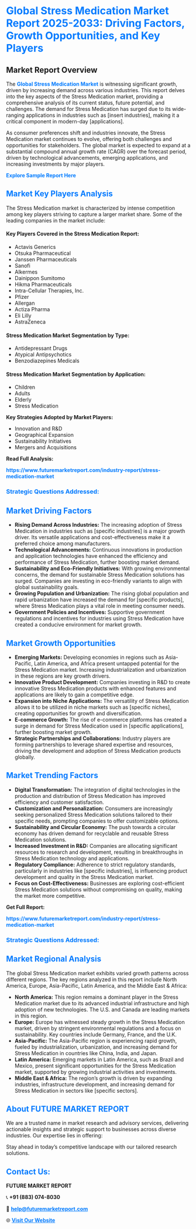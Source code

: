 <h1 style="color: #007BFF;">Global Stress Medication Market Report 2025-2033: Driving Factors, Growth Opportunities, and Key Players</h1>

<section id="overview">
<h2>Market Report Overview</h2>
<p>The <a href="https://www.futuremarketreport.com/industry-report/stress-medication-market" style="color: #007BFF; text-decoration: none;"><strong>Global Stress Medication Market</strong></a> is witnessing significant growth, driven by increasing demand across various industries. This report delves into the key aspects of the Stress Medication market, providing a comprehensive analysis of its current status, future potential, and challenges. The demand for Stress Medication has surged due to its wide-ranging applications in industries such as [insert industries], making it a critical component in modern-day [applications].</p>
<p>As consumer preferences shift and industries innovate, the Stress Medication market continues to evolve, offering both challenges and opportunities for stakeholders. The global market is expected to expand at a substantial compound annual growth rate (CAGR) over the forecast period, driven by technological advancements, emerging applications, and increasing investments by major players.</p>
</section>

<section id="overview">
<p><a href="https://www.futuremarketreport.com/request-sample/reportId=110786" style="color: #007BFF; text-decoration: none;"><strong>Explore Sample Report Here</strong></a></p>
</section>

<section id="key-players">
<h2 style="color: #007BFF;">Market Key Players Analysis</h2>
<p>The Stress Medication market is characterized by intense competition among key players striving to capture a larger market share. Some of the leading companies in the market include:</p>
<h4>Key Players Covered in the Stress Medication Report:</h4>
<ul><li>Actavis Generics</li><li>Otsuka Pharmaceutical</li><li>Janssen Pharmaceuticals</li><li>Sanofi</li><li>Alkermes</li><li>Dainippon Sumitomo</li><li>Hikma Pharmaceuticals</li><li>Intra-Cellular Therapies, Inc.</li><li>Pfizer</li><li>Allergan</li><li>Actiza Pharma</li><li>Eli Lilly</li><li>AstraZeneca</li></ul>
<h4>Stress Medication Market Segmentation by Type:</h4>
<ul><li>Antidepressant Drugs</li><li>Atypical Antipsychotics</li><li>Benzodiazepines Medicals</li></ul>

<h4>Stress Medication Market Segmentation by Application:</h4>
<ul><li>Children</li><li>Adults</li><li>Elderly</li><li>Stress Medication</li></ul>
<p><strong>Key Strategies Adopted by Market Players:</strong></p>
<ul>
<li>Innovation and R&D</li>
<li>Geographical Expansion</li>
<li>Sustainability Initiatives</li>
<li>Mergers and Acquisitions</li>
</ul>
</section>

<section>
<p><strong>Read Full Analysis: </strong></p><a href="https://www.futuremarketreport.com/industry-report/stress-medication-market" style="color: #007BFF; text-decoration: none;"><strong>https://www.futuremarketreport.com/industry-report/stress-medication-market</strong></a>
<h3 style="color: #007BFF;">Strategic Questions Addressed:</h3>
</section>

<section id="driving-factors">
<h2 style="color: #007BFF;">Market Driving Factors</h2>
<ul>
<li><strong>Rising Demand Across Industries:</strong> The increasing adoption of Stress Medication in industries such as [specific industries] is a major growth driver. Its versatile applications and cost-effectiveness make it a preferred choice among manufacturers.</li>
<li><strong>Technological Advancements:</strong> Continuous innovations in production and application technologies have enhanced the efficiency and performance of Stress Medication, further boosting market demand.</li>
<li><strong>Sustainability and Eco-Friendly Initiatives:</strong> With growing environmental concerns, the demand for sustainable Stress Medication solutions has surged. Companies are investing in eco-friendly variants to align with global sustainability goals.</li>
<li><strong>Growing Population and Urbanization:</strong> The rising global population and rapid urbanization have increased the demand for [specific products], where Stress Medication plays a vital role in meeting consumer needs.</li>
<li><strong>Government Policies and Incentives:</strong> Supportive government regulations and incentives for industries using Stress Medication have created a conducive environment for market growth.</li>
</ul>
</section>

<section id="growth-opportunities">
<h2 style="color: #007BFF;">Market Growth Opportunities</h2>
<ul>
<li><strong>Emerging Markets:</strong> Developing economies in regions such as Asia-Pacific, Latin America, and Africa present untapped potential for the Stress Medication market. Increasing industrialization and urbanization in these regions are key growth drivers.</li>
<li><strong>Innovative Product Development:</strong> Companies investing in R&D to create innovative Stress Medication products with enhanced features and applications are likely to gain a competitive edge.</li>
<li><strong>Expansion into Niche Applications:</strong> The versatility of Stress Medication allows it to be utilized in niche markets such as [specific niches], creating opportunities for growth and diversification.</li>
<li><strong>E-commerce Growth:</strong> The rise of e-commerce platforms has created a surge in demand for Stress Medication used in [specific applications], further boosting market growth.</li>
<li><strong>Strategic Partnerships and Collaborations:</strong> Industry players are forming partnerships to leverage shared expertise and resources, driving the development and adoption of Stress Medication products globally.</li>
</ul>
</section>

<section id="trending-factors">
<h2 style="color: #007BFF;">Market Trending Factors</h2>
<ul>
<li><strong>Digital Transformation:</strong> The integration of digital technologies in the production and distribution of Stress Medication has improved efficiency and customer satisfaction.</li>
<li><strong>Customization and Personalization:</strong> Consumers are increasingly seeking personalized Stress Medication solutions tailored to their specific needs, prompting companies to offer customizable options.</li>
<li><strong>Sustainability and Circular Economy:</strong> The push towards a circular economy has driven demand for recyclable and reusable Stress Medication solutions.</li>
<li><strong>Increased Investment in R&D:</strong> Companies are allocating significant resources to research and development, resulting in breakthroughs in Stress Medication technology and applications.</li>
<li><strong>Regulatory Compliance:</strong> Adherence to strict regulatory standards, particularly in industries like [specific industries], is influencing product development and quality in the Stress Medication market.</li>
<li><strong>Focus on Cost-Effectiveness:</strong> Businesses are exploring cost-efficient Stress Medication solutions without compromising on quality, making the market more competitive.</li>
</ul>
</section>

<section>
<p><strong>Get Full Report: </strong></p><a href="https://www.futuremarketreport.com/industry-report/stress-medication-market" style="color: #007BFF; text-decoration: none;"><strong>https://www.futuremarketreport.com/industry-report/stress-medication-market</strong></a>
<h3 style="color: #007BFF;">Strategic Questions Addressed:</h3>
</section>


<section id="regional-analysis">
<h2 style="color: #007BFF;">Market Regional Analysis</h2>
<p>The global Stress Medication market exhibits varied growth patterns across different regions. The key regions analyzed in this report include North America, Europe, Asia-Pacific, Latin America, and the Middle East & Africa:</p>
<ul>
<li><strong>North America:</strong> This region remains a dominant player in the Stress Medication market due to its advanced industrial infrastructure and high adoption of new technologies. The U.S. and Canada are leading markets in this region.</li>
<li><strong>Europe:</strong> Europe has witnessed steady growth in the Stress Medication market, driven by stringent environmental regulations and a focus on sustainability. Key countries include Germany, France, and the U.K.</li>
<li><strong>Asia-Pacific:</strong> The Asia-Pacific region is experiencing rapid growth, fueled by industrialization, urbanization, and increasing demand for Stress Medication in countries like China, India, and Japan.</li>
<li><strong>Latin America:</strong> Emerging markets in Latin America, such as Brazil and Mexico, present significant opportunities for the Stress Medication market, supported by growing industrial activities and investments.</li>
<li><strong>Middle East & Africa:</strong> The region’s growth is driven by expanding industries, infrastructure development, and increasing demand for Stress Medication in sectors like [specific sectors].</li>
</ul>
</section>

<footer>
<h2 style="color: #007BFF;">About FUTURE MARKET REPORT</h2>
<p>We are a trusted name in market research and advisory services, delivering actionable insights and strategic support to businesses across diverse industries. Our expertise lies in offering:</p>

<p>Stay ahead in today’s competitive landscape with our tailored research solutions.</p>

<h2 style="color: #007BFF;">Contact Us:</h2>
<p><strong>FUTURE MARKET REPORT</strong></p>
<p>📞 <strong>+91 (883) 074-8030</strong></p>
<p>📧 <strong><a href="mailto:help@futuremarketreport.com" style="color: #007BFF;">help@futuremarketreport.com</a></strong></p>
<p>🌐 <strong><a href="https://www.futuremarketreport.com/" style="color: #007BFF;">Visit Our Website</a></strong></p>
</footer>